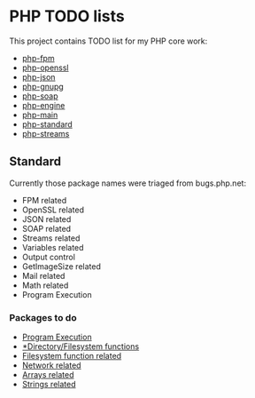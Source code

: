 # PHP TODO lists

This project contains TODO list for my PHP core work:

* [php-fpm](./php-fpm.md)
* [php-openssl](./php-openssl.md)
* [php-json](./php-json.md)
* [php-gnupg](./php-gnupg.md)
* [php-soap](./php-soap.md)
* [php-engine](./php-engine.md)
* [php-main](./php-main.md)
* [php-standard](./php-standard.md)
* [php-streams](./php-streams.md)


## Standard

Currently those package names were triaged from bugs.php.net:
- FPM related
- OpenSSL related
- JSON related
- SOAP related
- Streams related
- Variables related
- Output control
- GetImageSize related
- Mail related
- Math related
- Program Execution

### Packages to do

- [Program Execution](https://bugs.php.net/search.php?cmd=display&package_name[]=Program+Execution&direction=DESC&limit=30&status=Open&reorder_by=bug_type)
- [*Directory/Filesystem functions](https://bugs.php.net/search.php?cmd=display&package_name[]=%2ADirectory%2FFilesystem+functions&order_by=php_os&direction=ASC&limit=30&status=Open&reorder_by=bug_type)
- [Filesystem function related](https://bugs.php.net/search.php?cmd=display&package_name[]=Filesystem+function+related&direction=DESC&limit=30&status=Open&reorder_by=bug_type)
- [Network related](https://bugs.php.net/search.php?cmd=display&package_name[]=Network+related&direction=DESC&limit=30&status=Open&reorder_by=bug_type)
- [Arrays related](https://bugs.php.net/search.php?cmd=display&package_name[]=Arrays+related&direction=DESC&limit=30&status=Open&reorder_by=bug_type)
- [Strings related](https://bugs.php.net/search.php?cmd=display&package_name[]=Strings+related&direction=DESC&limit=30&status=Open&reorder_by=bug_type)